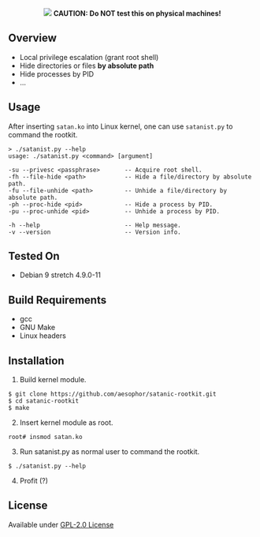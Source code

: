 <div align="center">
  <img src="https://github.com/aesophor/satanic-rootkit/blob/master/.meta/banner.jpg">
  <b>CAUTION: Do NOT test this on physical machines!</b>
</div>

## Overview
* Local privilege escalation (grant root shell)
* Hide directories or files **by absolute path**
* Hide processes by PID
* ...

## Usage
After inserting `satan.ko` into Linux kernel, one can use `satanist.py` to command the rootkit.
```
> ./satanist.py --help                 
usage: ./satanist.py <command> [argument]

-su --privesc <passphrase>       -- Acquire root shell.
-fh --file-hide <path>           -- Hide a file/directory by absolute path.
-fu --file-unhide <path>         -- Unhide a file/directory by absolute path.
-ph --proc-hide <pid>            -- Hide a process by PID.
-pu --proc-unhide <pid>          -- Unhide a process by PID.

-h --help                        -- Help message.
-v --version                     -- Version info.
```

## Tested On
* Debian 9 stretch 4.9.0-11

## Build Requirements
* gcc
* GNU Make
* Linux headers

## Installation
1. Build kernel module.
```
$ git clone https://github.com/aesophor/satanic-rootkit.git
$ cd satanic-rootkit
$ make
```

2. Insert kernel module as root.
```
root# insmod satan.ko
```

3. Run satanist.py as normal user to command the rootkit.
```
$ ./satanist.py --help
```

4. Profit (?)


## License
Available under [GPL-2.0 License](https://github.com/aesophor/satanic-rootkit/blob/master/LICENSE)
